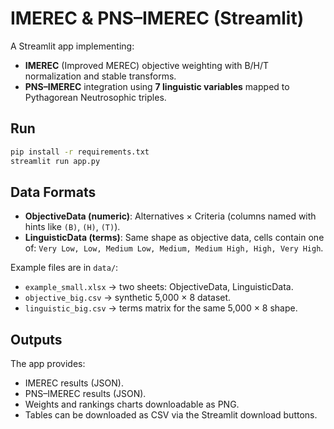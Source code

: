 # IMEREC & PNS–IMEREC (Streamlit)

A Streamlit app implementing:
- **IMEREC** (Improved MEREC) objective weighting with B/H/T normalization and stable transforms.
- **PNS–IMEREC** integration using **7 linguistic variables** mapped to Pythagorean Neutrosophic triples.

## Run

```bash
pip install -r requirements.txt
streamlit run app.py
```

## Data Formats

- **ObjectiveData (numeric)**: Alternatives × Criteria (columns named with hints like `(B)`, `(H)`, `(T)`).
- **LinguisticData (terms)**: Same shape as objective data, cells contain one of:
  `Very Low, Low, Medium Low, Medium, Medium High, High, Very High`.

Example files are in `data/`:
- `example_small.xlsx` → two sheets: ObjectiveData, LinguisticData.
- `objective_big.csv` → synthetic 5,000 × 8 dataset.
- `linguistic_big.csv` → terms matrix for the same 5,000 × 8 shape.

## Outputs

The app provides:
- IMEREC results (JSON).
- PNS–IMEREC results (JSON).
- Weights and rankings charts downloadable as PNG.
- Tables can be downloaded as CSV via the Streamlit download buttons.

